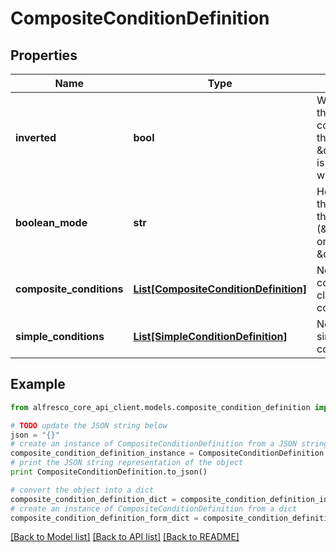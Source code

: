 # CompositeConditionDefinition


## Properties
Name | Type | Description | Notes
------------ | ------------- | ------------- | -------------
**inverted** | **bool** | Whether to invert the logic for this condition (if true then \&quot;not\&quot; is applied to the whole condition) | [optional] [default to False]
**boolean_mode** | **str** | How to combine the clauses of this condition (\&quot;and\&quot; or \&quot;or\&quot;) | [optional] [default to 'and']
**composite_conditions** | [**List[CompositeConditionDefinition]**](CompositeConditionDefinition.md) | Nested list of composite clauses in this condition | [optional] 
**simple_conditions** | [**List[SimpleConditionDefinition]**](SimpleConditionDefinition.md) | Nested list of simple (per field) conditions. | [optional] 

## Example

```python
from alfresco_core_api_client.models.composite_condition_definition import CompositeConditionDefinition

# TODO update the JSON string below
json = "{}"
# create an instance of CompositeConditionDefinition from a JSON string
composite_condition_definition_instance = CompositeConditionDefinition.from_json(json)
# print the JSON string representation of the object
print CompositeConditionDefinition.to_json()

# convert the object into a dict
composite_condition_definition_dict = composite_condition_definition_instance.to_dict()
# create an instance of CompositeConditionDefinition from a dict
composite_condition_definition_form_dict = composite_condition_definition.from_dict(composite_condition_definition_dict)
```
[[Back to Model list]](../README.md#documentation-for-models) [[Back to API list]](../README.md#documentation-for-api-endpoints) [[Back to README]](../README.md)


